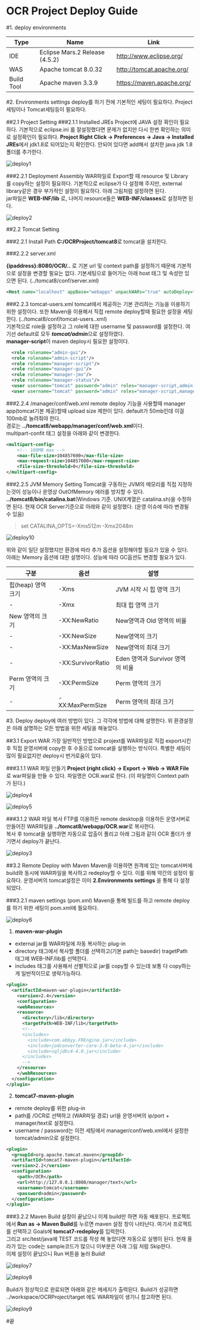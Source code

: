 OCR Project Deploy Guide
========================

#1. deploy environments 

Type | Name   | Link
---- | -------|---------
IDE  | Eclipse Mars.2 Release (4.5.2) | http://www.eclipse.org/
WAS  | Apache tomcat 8.0.32 | http://tomcat.apache.org/
Build Tool | Apache maven 3.3.9 |https://maven.apache.org/

#2. Environments settings
deploy를 하기 전에 기본적인 세팅이 필요하다.
Project 세팅이나 Tomcat세팅등이 필요하다.

##2.1 Project Setting
###2.1.1 Installed JREs
Project에 JAVA 설정 확인이 필요하다. 기본적으로 eclipse.ini 를 잘설정했다면 문제가 없지만 다시 한번 확인하는 의미로 설정확인이 필요하다.
**Project Right Click -> Preferences -> Java -> Installed JREs**에서 jdk1.8로 되어있는지 확인한다. 안되어 있다면 add해서 설치한 java jdk 1.8폴더를 추가한다.

![deploy1](https://github.com/Minsub/settings/blob/master/OCRProject/deploy/deploy1.PNG?raw=true)

###2.2.1 Deployment Assembly 
WAR파일로 Export할 때 resource 및 Library 를 copy하는 설정이 필요하다. 기본적으로 eclipse가 다 설정해 주지만, external library같은 경우 부가적인 설정이 필요하다. 아래 그림처럼 설정하면 된다.  
jar파일은 **WEB-INF/lib** 로, 나머지 resource들은 **WEB-INF/classes**로 설정하면 된다.

![deploy2](https://github.com/Minsub/settings/blob/master/OCRProject/deploy/deploy2.PNG?raw=true)


##2.2 Tomcat Setting

###2.2.1 Install Path
**C:/OCRProject/tomcat8**로 tomcat을 설치한다.

###2.2.2 server.xml

**{ipaddress}:8080/OCR/..** 로 기본 url 및 context path를 설정하기 때문에 기본적으로 설정을 변경할 필요는 없다. 기본세팅으로 들어가는 아래 host 태그 및 속성만 있으면 된다. (../tomcat8/conf/server.xml)

```XML
<Host name="localhost" appBase="webapps" unpackWARs="true" autoDeploy="true">
```

###2.2.3 tomcat-users.xml
tomcat에서 제공하는 기본 관리하는 기능을 이용하기 위한 설정이다. 또한 Maven을 이용해서 직접 remote deploy할때 필요한 설정을 세팅한다.
(../tomcat8/conf/tomcat-users..xml)  
기본적으로 role을 설정하고 그 role에 대한 username 및 password를 설정한다. 여기선 default로 모두 ***tomcat/admin***으로 설정하였다.  
**manager-script**이 maven deploy시 필요한 설정이다.

```XML
  <role rolename="admin-gui"/>
  <role rolename="admin-script"/>
  <role rolename="manager-script"/>
  <role rolename="manager-gui"/>
  <role rolename="manager-jmx"/>
  <role rolename="manager-status"/>
  <user username="tomcat" password="admin" roles="manager-script,admin-script"/>
  <user username="tomcat" password="admin" roles="manager-script,manager-gui,manager-jmx,manager-status"/>
```

###2.2.4 /manager/conf/web.xml
remote deploy 기능을 사용할때 manager app(tomcat기본 제공)할때 upload size 제한이 있다. default가 50mb인데 이걸 100mb로 늘려줘야 한다.  
경로는 **../tomcat8/webapp/manager/conf/web.xml**이다.  
multipart-confit 태그 설정을 아래와 같이 변경한다.

```XML
<multipart-config>
	<!-- 100MB max -->
	<max-file-size>104857600</max-file-size>
	<max-request-size>104857600</max-request-size>
	<file-size-threshold>0</file-size-threshold>
</multipart-config>
```

###2.2.5 JVM Memory Setting
Tomcat을 구동하는 JVM의 메모리를 직접 지정하는것이 성능이나 운영상 OutOfMemory 에러를 방지할 수 있다.
**../tomcat8/bin/catalina.bat**(Windows 기준. UNIX계열은 catalina.sh)을 수정하면 된다.
현재 OCR Server기준으로 아래와 같이 설정했다. (운영 이슈에 따라 변경될 수 있음)

> set CATALINA_OPTS=-Xms512m -Xmx2048m

![deploy10](https://github.com/Minsub/settings/blob/master/OCRProject/deploy/deploy10.PNG?raw=true)

위와 같이 일단 설정했지만 환경에 따라 추가 옵션을 설정해야할 필요가 있을 수 있다.
아래는 Memory 옵션에 대한 설명이다.
성능에 따라 GC옵션도 변경할 필요가 있다.


구분 | 옵션 | 설명
-----|------|------
힙(heap) 영역 크기 | -Xms | JVM 시작 시 힙 영역 크기
       -           | -Xmx | 최대 힙 영역 크기
New 영역의 크기    | -XX:NewRatio | New영역과 Old 영역의 비율
        -          | -XX:NewSize  | New영역의 크기
        -          | -XX:MaxNewSize  | New영역의 최대 크기
        -          | -XX:SurvivorRatio | Eden 영역과 Survivor 영역의 비율
Perm 영역의 크기 | -XX:PermSize | Perm 영역의 크기
        -                     | -XX:MaxPermSize | Perm 영역의 최대 크기


#3. Deploy
deploy에 여러 방법이 있다. 그 각각에 방법에 대해 설명한다.
위 환경설정은 아래 설명하는 모든 방법을 위한 세팅을 해놓았다.

##3.1 Export WAR
가장 일반적인 방법으로 projext를 WAR파일로 직접 export시킨 후 직접 운영서버에 copy한 후 수동으로 tomcat을 실행하는 방식이다. 특별한 세팅이 많이 필요없지만 deploy시 번거로움이 있다.

###3.1.1 WAR 파일 만들기
**Project (right click) -> Export -> Web -> WAR File** 로 war파일을 만들 수 있다. 파일명은 OCR.war로 한다. (이 파일명이 Context path가 된다.)

![deploy4](https://github.com/Minsub/settings/blob/master/OCRProject/deploy/deploy4.PNG?raw=true)

![deploy5](https://github.com/Minsub/settings/blob/master/OCRProject/deploy/deploy5.PNG?raw=true)

###3.1.2 WAR 파일 복사
FTP를 이용하든 remote desktop을 이용하든 운영서버로 만들어진 WAR파일을 **../tomcat8/webapp/OCR.war**로 복사한다.  
복사 후 tomcat을 실행하면 자동으로 압출이 풀리고 아래 그림과 같이 OCR 폴더가 생기면서 deploy가 끝난다.

![deploy3](https://github.com/Minsub/settings/blob/master/OCRProject/deploy/deploy3.PNG?raw=true)

##3.2 Remote Deploy with Maven
Maven을 이용하면 원격에 있는 tomcat서버에 build와 동시에 WAR파일을 복사하고 redeploy할 수 있다.
이를 위해 약간의 설정이 필요하다. 운영서버의 tomcat설정은 이미 **2.Environments settings** 을 통해 다 설정되었다.

###3.2.1 maven settings (pom.xml)
Maven을 통해 빌드를 하고 remote deploy를 하기 위한 세팅이 pom.xml에 필요하다.  

![deploy6](https://github.com/Minsub/settings/blob/master/OCRProject/deploy/deploy6.PNG?raw=true)


1.	**maven-war-plugin**
 + external jar를 WAR파일에 자동 복사하는 plug-in
 + directory 태그에서 복사할 폴더를 선택하고(기본 path는 basedir) tragetPath 태그에 WEB-INF/lib를 선택한다.
 + includes 태그를 사용해서 선별적으로 jar를 copy할 수 있는데 보통 다 copy하는게 일반적이므로 생략가능하다.
  
```XML
<plugin>
  <artifactId>maven-war-plugin</artifactId>
    <version>2.4</version>
    <configuration>
    <webResources>
    <resource>
      <directory>/lib</directory>
      <targetPath>WEB-INF/lib</targetPath>
      <!-- 
      <includes>
        <include>com.abbyy.FREngine.jar</include>
        <include>jodconverter-core-3.0-beta-4.jar</include>
        <include>sqljdbc4-4.0.jar</include>
      </includes>
      -->
    </resource>
    </webResources>
  </configuration>
</plugin>
```

2. **tomcat7-maven-plugin**
 + remote deploy를 위한 plug-in
 + path를 /OCR로 선택하고 (WAR파일 경로) url을 운영서버의 ip/port + manager/text로 설정한다.
 + username / password는 이전 세팅에서 manager/conf/web.xml에서 설정한 tomcat/admin으로 설정한다.

```XML
<plugin>
  <groupId>org.apache.tomcat.maven</groupId>
  <artifactId>tomcat7-maven-plugin</artifactId>
  <version>2.2</version>
  <configuration>
    <path>/OCR</path>
    <url>http://127.0.0.1:8080/manager/text</url>
    <username>tomcat</username>
    <password>admin</password>
  </configuration>
</plugin>
```

###3.2.2  Maven Build
설정이 끝났으니 이제 build만 하면 자동 배포된다. 프로젝트에서 **Run as -> Maven Build**를 누르면 maven 설정 창이 나타난다.  여기서 프로젝트를 선택하고 Goals에 **tomcat7-redeploy**를 입력한다.  
그리고 src/test/java에 TEST 코드를 작성 해 놓았다면 자동으로 실행이 된다. 현재 올라가 있는 code는 sample코드가 많으니 이부분은 아래 그림 처럼 Skip한다.  
이제 설정이 끝났으니 Run 버튼을 눌러 Build!

![deploy7](https://github.com/Minsub/settings/blob/master/OCRProject/deploy/deploy7.PNG?raw=true)

![deploy8](https://github.com/Minsub/settings/blob/master/OCRProject/deploy/deploy8.PNG?raw=true)

Build가 정상적으로 완료되면 아래와 같은 메세지가 출력된다.
Build가 성공하면 ../workspace/OCRProject/target 에도 WAR파일이 생기니 참고하면 된다.

![deploy9](https://github.com/Minsub/settings/blob/master/OCRProject/deploy/deploy9.PNG?raw=true)


#끝
